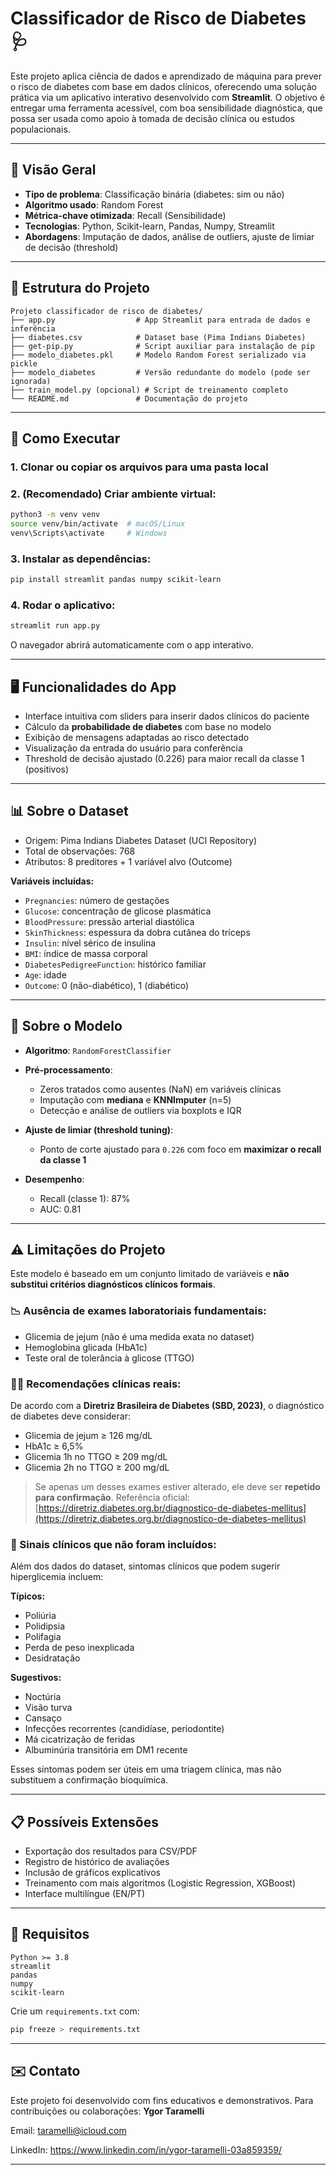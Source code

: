 # Classificador de Risco de Diabetes 🩺

Este projeto aplica ciência de dados e aprendizado de máquina para prever o risco de diabetes com base em dados clínicos, oferecendo uma solução prática via um aplicativo interativo desenvolvido com **Streamlit**. O objetivo é entregar uma ferramenta acessível, com boa sensibilidade diagnóstica, que possa ser usada como apoio à tomada de decisão clínica ou estudos populacionais.

---

## 🧠 Visão Geral

* **Tipo de problema**: Classificação binária (diabetes: sim ou não)
* **Algoritmo usado**: Random Forest
* **Métrica-chave otimizada**: Recall (Sensibilidade)
* **Tecnologias**: Python, Scikit-learn, Pandas, Numpy, Streamlit
* **Abordagens**: Imputação de dados, análise de outliers, ajuste de limiar de decisão (threshold)

---

## 📂 Estrutura do Projeto

```
Projeto classificador de risco de diabetes/
├── app.py                  # App Streamlit para entrada de dados e inferência
├── diabetes.csv            # Dataset base (Pima Indians Diabetes)
├── get-pip.py              # Script auxiliar para instalação de pip
├── modelo_diabetes.pkl     # Modelo Random Forest serializado via pickle
├── modelo_diabetes         # Versão redundante do modelo (pode ser ignorada)
├── train_model.py (opcional) # Script de treinamento completo
└── README.md               # Documentação do projeto
```

---

## 🚀 Como Executar

### 1. Clonar ou copiar os arquivos para uma pasta local

### 2. (Recomendado) Criar ambiente virtual:

```bash
python3 -m venv venv
source venv/bin/activate  # macOS/Linux
venv\Scripts\activate     # Windows
```

### 3. Instalar as dependências:

```bash
pip install streamlit pandas numpy scikit-learn
```

### 4. Rodar o aplicativo:

```bash
streamlit run app.py
```

O navegador abrirá automaticamente com o app interativo.

---

## 🖥️ Funcionalidades do App

* Interface intuitiva com sliders para inserir dados clínicos do paciente
* Cálculo da **probabilidade de diabetes** com base no modelo
* Exibição de mensagens adaptadas ao risco detectado
* Visualização da entrada do usuário para conferência
* Threshold de decisão ajustado (0.226) para maior recall da classe 1 (positivos)

---

## 📊 Sobre o Dataset

* Origem: Pima Indians Diabetes Dataset (UCI Repository)
* Total de observações: 768
* Atributos: 8 preditores + 1 variável alvo (Outcome)

**Variáveis incluídas:**

* `Pregnancies`: número de gestações
* `Glucose`: concentração de glicose plasmática
* `BloodPressure`: pressão arterial diastólica
* `SkinThickness`: espessura da dobra cutânea do tríceps
* `Insulin`: nível sérico de insulina
* `BMI`: índice de massa corporal
* `DiabetesPedigreeFunction`: histórico familiar
* `Age`: idade
* `Outcome`: 0 (não-diabético), 1 (diabético)

---

## 🧪 Sobre o Modelo

* **Algoritmo**: `RandomForestClassifier`
* **Pré-processamento**:

  * Zeros tratados como ausentes (NaN) em variáveis clínicas
  * Imputação com **mediana** e **KNNImputer** (n=5)
  * Detecção e análise de outliers via boxplots e IQR
* **Ajuste de limiar (threshold tuning)**:

  * Ponto de corte ajustado para `0.226` com foco em **maximizar o recall da classe 1**
* **Desempenho**:

  * Recall (classe 1): 87%
  * AUC: 0.81

---

## ⚠️ Limitações do Projeto

Este modelo é baseado em um conjunto limitado de variáveis e **não substitui critérios diagnósticos clínicos formais**.

### 📉 Ausência de exames laboratoriais fundamentais:

* Glicemia de jejum (não é uma medida exata no dataset)
* Hemoglobina glicada (HbA1c)
* Teste oral de tolerância à glicose (TTGO)

### 👩‍⚕️ Recomendações clínicas reais:

De acordo com a **Diretriz Brasileira de Diabetes (SBD, 2023)**, o diagnóstico de diabetes deve considerar:

* Glicemia de jejum ≥ 126 mg/dL
* HbA1c ≥ 6,5%
* Glicemia 1h no TTGO ≥ 209 mg/dL
* Glicemia 2h no TTGO ≥ 200 mg/dL

> Se apenas um desses exames estiver alterado, ele deve ser **repetido para confirmação**. Referência oficial: [https://diretriz.diabetes.org.br/diagnostico-de-diabetes-mellitus](https://diretriz.diabetes.org.br/diagnostico-de-diabetes-mellitus)

### 📌 Sinais clínicos que não foram incluídos:

Além dos dados do dataset, sintomas clínicos que podem sugerir hiperglicemia incluem:

**Típicos:**

* Poliúria
* Polidipsia
* Polifagia
* Perda de peso inexplicada
* Desidratação

**Sugestivos:**

* Noctúria
* Visão turva
* Cansaço
* Infecções recorrentes (candidíase, periodontite)
* Má cicatrização de feridas
* Albuminúria transitória em DM1 recente

Esses sintomas podem ser úteis em uma triagem clínica, mas não substituem a confirmação bioquímica.

---

## 📋 Possíveis Extensões

* Exportação dos resultados para CSV/PDF
* Registro de histórico de avaliações
* Inclusão de gráficos explicativos
* Treinamento com mais algoritmos (Logistic Regression, XGBoost)
* Interface multilíngue (EN/PT)

---

## 📎 Requisitos

```text
Python >= 3.8
streamlit
pandas
numpy
scikit-learn
```

Crie um `requirements.txt` com:

```bash
pip freeze > requirements.txt
```

---

## ✉️ Contato

Este projeto foi desenvolvido com fins educativos e demonstrativos. Para contribuições ou colaborações:
**Ygor Taramelli**

Email: taramelli@icloud.com

LinkedIn: https://www.linkedin.com/in/ygor-taramelli-03a859359/

---
